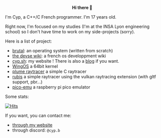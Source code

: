 <div align="center">
  
<b>Hi there 👋</b>

</div>
I'm Cyp, a C++/C French programmer. I'm 17 years old.

Right now, I'm focused on my studies (I'm at the INSA Lyon engineering school) so I don't have time to work on my side-projects (sorry). 

Here is a list of project:
- [brutal](https://github.com/brutal-org/brutal): an operating system (written from scratch)
- [the devse wiki](https://devse.wiki/): a french os developpment wiki
- [cyp.sh](https://cyp.sh/): my website ! There is also a [blog](https://cyp.sh/blog) if you want.
- [WingOS](https://github.com/Supercip971/WingOS_x64) a 64bit kernel
- [plume raytracer](https://github.com/Supercip971/plume-raytracer) a simple C raytracer 
- [rubis](https://github.com/Supercip971/rubis) a simple raytracer using the vulkan raytracing extension (with gltf support, pbr...)
- [pico-emu](https://github.com/Supercip971/pico-emu) a raspberry pi pico emulator

Some stats:

<div align="center">
  
<picture>
<source
      srcset="https://github-readme-stats.vercel.app/api?username=supercip971&show_icons=true&hide_rank=true&line_height=24&card_width=100&hide_border=true&theme=dark&include_all_commits=true"
      media="(prefers-color-scheme: dark)"
    />
<source
      srcset="https://github-readme-stats.vercel.app/api?username=supercip971&show_icons=true&hide_rank=true&line_height=24&card_width=100&hide_border=true&include_all_commits=true"
      media="(prefers-color-scheme: light), (prefers-color-scheme: no-preference)"
    />
  
</picture>

</div>

[![Hits](https://hits.seeyoufarm.com/api/count/incr/badge.svg?url=https%3A%2F%2Fgithub.com%2FSupercip971&count_bg=%2379C83D&title_bg=%23555555&icon=&icon_color=%23E7E7E7&title=hits&edge_flat=false)](https://hits.seeyoufarm.com)

If you want, you can contact me:
- [through my website](https://cyp.sh/contact)
- through discord: `@cyp.b`
